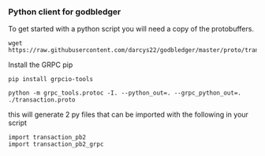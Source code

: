 ### Python client for godbledger

To get started with a python script you will need a copy of the protobuffers.

```
wget https://raw.githubusercontent.com/darcys22/godbledger/master/proto/transaction.proto
```

Install the GRPC pip
```
pip install grpcio-tools
```

```
python -m grpc_tools.protoc -I. --python_out=. --grpc_python_out=. ./transaction.proto
```
this will generate 2 py files that can be imported with the following in your script

```
import transaction_pb2
import transaction_pb2_grpc
```




